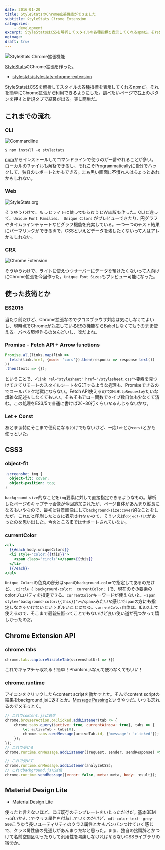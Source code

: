 ```yaml
---
date: 2016-01-20
title: StyleStatsのChrome拡張機能ができました
subtitle: StyleStats Chrome Extension
categories: 
    - development
excerpt: StyleStatsはCSSを解析してスタイルの各種指標を表示してくれるnpmだ。それを簡単にChrome拡張から利用できるようにした。調べたいページで右上のボタンを押すと新規タブで結果が出る。実に簡単だ。
ogimage: 
draft: true
---
```


![StyleStats Chrome拡張機能](/mol/images/2016/0120-00.gif)

[StyleStats](https://github.com/t32k/stylestats)のChrome拡張を作った。

+ [stylestats/stylestats-chrome-extension](https://github.com/stylestats/stylestats-chrome-extension)

StyleStatsはCSSを解析してスタイルの各種指標を表示してくれるnpmだ。それを簡単にChrome拡張から利用できるようにした。調べたいページで右上のボタンを押すと新規タブで結果が出る。実に簡単だ。

## これまでの流れ

### CLI

![Commandline](/mol/images/2016/0120-00.png)

```shell
$ npm install -g stylestats
```

[npm](https://www.npmjs.com/package/stylestats)からインストールしてコマンドラインで使うのが一番やれることが多い。ローカルのファイルも解析できるし、それこそProgrammaticallyに自分でハックして、独自のレポートとかもできる。まぁ黒い画面に不慣れ人はちょっとあれかもしれない。

### Web

![StyleStats.org](/mol/images/2016/0120-01.png)

そうゆうわけで、もっとライトに使ってもらおうとWeb版も作った。CLIと違って、`Unique Font Families`、　`Unique Colors` がプレビューできたり、円グラフやタイムラインチャートなどグラフ機能を充実している。一つ一つのテスト結果にパーマリンクができるので、CSSといえどデータを残したくないって人はアレかもしれない。

### CRX

![Chrome Extension](/mol/images/2016/0120-02.png)

そうゆうわけで、ライトに使えつつサーバーにデータを預けたくないって人向けにChrome拡張を今回作った。`Unique Font Sizes`もプレビュー可能になった。


## 使った技術とか

### ES2015

当たり前だけど、Chrome拡張なのでクロスブラウザ対応は気にしなくてよいし、現時点でChromeが対応しているESの機能ならBabelしなくてもそのまま使える。バベる環境作るのめんどいし、楽だよね。

### Promise + Fetch API + Arrow functions 

```js
Promise.all(links.map(link =>
  fetch(link.href, {mode: 'cors'}).then(response => response.text())
))
.then(texts => {});
```

ということで、`<link rel="stylesheet" href="/stylesheet.css">`要素を見つけてきてリモートのスタイルシートをGETするような処理も、Promiseできるのでコールバック地獄にならない。Fetch API使えるので`XMLHttpRequest`みたいな煩雑な記述もしなくてもいい。そもそもアロー関数でタイプ数自体も少なくて済む。この処理をES3/5で普通に書けば20~30行くらいなるんじゃないかな。

### Let + Const

あとまぁ特にそこまで便利になるわけでもないけど、一応`let`とか`const`とかも使っといた。

## CSS3

### object-fit


```css
.screenshot img {
  object-fit: cover;
  object-position: top;
}
```

`background-size`的なことを`img`要素に対して直接指定できるようなもの。解析したページのキャプチャ画像が今回追加されたが、ページ自体があんまり縦長になるもいやなので、最初は背景画像にして`background-size:cover`的なことをしたが、これだと印刷したときに表示されないので、そういえば`object-fit`があったのを思い出した。今のところIEではサポートされていない。

### currentColor

```hbs
<ul>
  {{#each body.uniqueColors}}
  <li style="color:{{this}}">
    <span class="circle"></span>{{this}}
  </li>
  {{/each}}
</ul>
```

`Unique Colors`の色丸の部分は`span`の`background-color`で指定してあるのだけど、`.circle { background-color:　currentColor; }`で、現在のその要素のcolorプロパティを指定できる。`currentColor`キーワードが使えないと、`<span style="background-color:{{this}}"></span>`みたいな感じで`span`の方にも指定しなきゃいけないというダルいことになる。`currentColor`自体は、IE9以上で使えるので、そこまで最新技術ってことでもないけど良い使い道が見つかって嬉しかったのだ。


## Chrome Extension API

### chrome.tabs

```js
chrome.tabs.captureVisibleTab(screenshotUrl => {})
```

これでキャプチャ取れる！簡単！Phantom.jsなんて使わなくてもいい！

### chrome.runtime

アイコンをクリックしたらcontent scriptを動かすとか。そんでcontent scriptの結果をbackground.jsに返すとか。[Message Passing](https://developer.chrome.com/extensions/messaging)というやつだ。いつも忘れるのでメモっとく。

```background.js
// これでcontent.jsに送信
chrome.browserAction.onClicked.addListener(tab => {
	chrome.tabs.query({active: true, currentWindow: true}, tabs => {
		let activeTab = tabs[0];
		chrome.tabs.sendMessage(activeTab.id, {'message': 'clicked'});
	});
});
// これで受ける
chrome.runtime.onMessage.addListener((request, sender, sendResponse) => {})
```

```content.js
// これで受けて
chrome.runtime.onMessage.addListener(analyzeCSS);
// これでbackground.jsに送信
chrome.runtime.sendMessage({error: false, meta: meta, body: result});
```

## Material Design Lite

+ [Material Design Lite](http://www.getmdl.io/)

使ったと言えないほど、ほぼ既存のテンプレートをいじっただけだ。基本BEMっぽいかんじでクラス属性を付与していくのだけど、`mdl-color-text--grey-500`こうゆう長いユーティリティのクラス属性とかもバンバンつけていく感じで、クラス属性値の見通しがあんまりだなと思った。まぁ、独自の接頭辞とかつけて名前空間区切ったりして汎用性を考慮しなければならないCSSライブラリの宿命か。